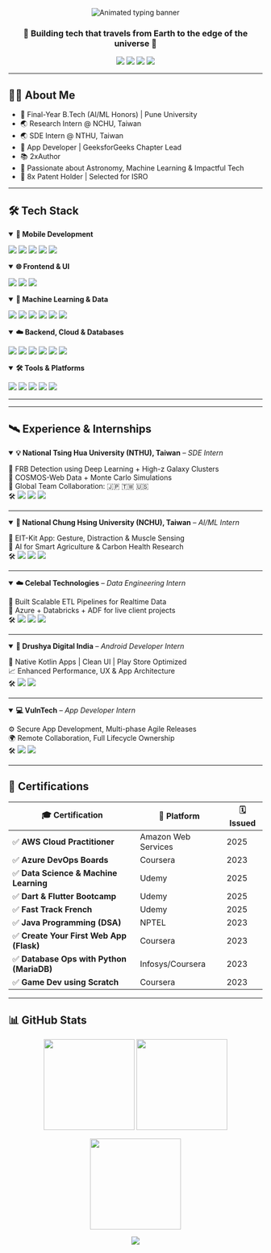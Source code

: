 <p align="center">
  <img src="https://readme-typing-svg.demolab.com?font=Fira+Code&size=26&pause=1000&color=38BDF8&center=true&vCenter=true&width=1000&height=60&lines=Hi+%F0%9F%91%8B%2C+I'm+Ritesh+Hon!;Software+Engineer+%F0%9F%92%BB+%7C+AI+Researcher+%F0%9F%A7%96%E2%99%82%EF%B8%8F+%7C+Author+%F0%9F%93%9A;Exploring+Space+%F0%9F%9A%80+with+Code+and+Curiosity+%F0%9F%94%8D" alt="Animated typing banner" />
</p>

<h3 align="center">🚀 Building tech that travels from Earth to the edge of the universe 🌌</h3>

<p align="center">
  <img src="https://komarev.com/ghpvc/?username=rit-h&label=Profile+Views&color=6f42c1&style=for-the-badge" />
  <img src="https://img.shields.io/badge/Open%20to%20Collaborations-%23FF6F00?style=for-the-badge&logo=github&logoColor=white" />
  <img src="https://img.shields.io/badge/Code%20With%20Purpose-%2300C6FF?style=for-the-badge" />
  <img src="https://img.shields.io/badge/Explore%20Create%20Inspire-%23C084FC?style=for-the-badge" />
</p>


---

## 👨‍🚀 About Me

- 🔭 Final-Year B.Tech (AI/ML Honors) | Pune University  
- 🌏 Research Intern @ NCHU, Taiwan
- 🌏 SDE Intern @ NTHU, Taiwan
- 📱 App Developer | GeeksforGeeks Chapter Lead  
- 📚 2xAuthor
- 🚀 Passionate about Astronomy, Machine Learning & Impactful Tech  
- 🔬 8x Patent Holder | Selected for ISRO

---


## 🛠️ Tech Stack

<details open>
<summary><b>📱 Mobile Development</b></summary>
<p align="left">
  <img src="https://img.shields.io/badge/Flutter-%2302569B.svg?style=for-the-badge&logo=flutter&logoColor=white" />
  <img src="https://img.shields.io/badge/Dart-%230175C2.svg?style=for-the-badge&logo=dart&logoColor=white" />
  <img src="https://img.shields.io/badge/Kotlin-%230095D5.svg?style=for-the-badge&logo=kotlin&logoColor=white" />
  <img src="https://img.shields.io/badge/Java-%23ED8B00.svg?style=for-the-badge&logo=java&logoColor=white" />
  <img src="https://img.shields.io/badge/Android-%233DDC84.svg?style=for-the-badge&logo=android&logoColor=white" />
</p>
</details>

<details open>
<summary><b>🌐 Frontend & UI</b></summary>
<p align="left">
  <img src="https://img.shields.io/badge/React-%2361DAFB.svg?style=for-the-badge&logo=react&logoColor=black" />
  <img src="https://img.shields.io/badge/UI%2FUX-Figma-%23F24E1E.svg?style=for-the-badge&logo=figma&logoColor=white" />
  <img src="https://img.shields.io/badge/Play%20Store%20Console-optimized-success?style=for-the-badge&logo=google-play&logoColor=white&color=34A853" />
</p>
</details>

<details open>
<summary><b>🧠 Machine Learning & Data</b></summary>
<p align="left">
  <img src="https://img.shields.io/badge/scikit--learn-%23F7931E.svg?style=for-the-badge&logo=scikit-learn&logoColor=white" />
  <img src="https://img.shields.io/badge/TensorFlow-%23FF6F00.svg?style=for-the-badge&logo=tensorflow&logoColor=white" />
  <img src="https://img.shields.io/badge/Keras-%23D00000.svg?style=for-the-badge&logo=keras&logoColor=white" />
  <img src="https://img.shields.io/badge/NumPy-%23013243.svg?style=for-the-badge&logo=numpy&logoColor=white" />
  <img src="https://img.shields.io/badge/Pandas-%23150458.svg?style=for-the-badge&logo=pandas&logoColor=white" />
  <img src="https://img.shields.io/badge/Matplotlib-%23000000.svg?style=for-the-badge&logo=matplotlib&logoColor=white" />
</p>
</details>

<details open>
<summary><b>☁️ Backend, Cloud & Databases</b></summary>
<p align="left">
  <img src="https://img.shields.io/badge/Firebase-%23039BE5.svg?style=for-the-badge&logo=firebase&logoColor=white" />
  <img src="https://img.shields.io/badge/SQL-%23007396.svg?style=for-the-badge&logo=sqlite&logoColor=white" />
  <img src="https://img.shields.io/badge/REST%20API-%23007ACC.svg?style=for-the-badge&logo=api&logoColor=white" />
  <img src="https://img.shields.io/badge/Azure%20Data%20Factory-%230072C6.svg?style=for-the-badge&logo=microsoftazure&logoColor=white" />
  <img src="https://img.shields.io/badge/Google%20Cloud-%234285F4.svg?style=for-the-badge&logo=googlecloud&logoColor=white" />
  <img src="https://img.shields.io/badge/AWS-%23FF9900.svg?style=for-the-badge&logo=amazonaws&logoColor=white" />
</p>
</details>

<details open>
<summary><b>🛠️ Tools & Platforms</b></summary>
<p align="left">
  <img src="https://img.shields.io/badge/Git-%23F05032.svg?style=for-the-badge&logo=git&logoColor=white" />
  <img src="https://img.shields.io/badge/GitHub-%23181717.svg?style=for-the-badge&logo=github&logoColor=white" />
  <img src="https://img.shields.io/badge/Docker-%230db7ed.svg?style=for-the-badge&logo=docker&logoColor=white" />
  <img src="https://img.shields.io/badge/Databricks-%23FF3621.svg?style=for-the-badge&logo=databricks&logoColor=white" />
  <img src="https://img.shields.io/badge/Android%20Studio-%233DDC84.svg?style=for-the-badge&logo=android-studio&logoColor=white" />
</p>
</details>


---
---

## 🛰️ Experience & Internships

<details open>
  <summary><b>💡 National Tsing Hua University (NTHU), Taiwan</b> – <i>SDE Intern</i></summary>

  🔭 FRB Detection using Deep Learning + High-z Galaxy Clusters  
  🌌 COSMOS-Web Data + Monte Carlo Simulations  
  🤝 Global Team Collaboration: 🇯🇵 🇹🇼 🇺🇸  
  🛠 <img src="https://img.shields.io/badge/Python-%2314354C.svg?style=flat&logo=python&logoColor=white"/> <img src="https://img.shields.io/badge/Astropy-%23FF5733.svg?style=flat&logo=data&logoColor=white"/> <img src="https://img.shields.io/badge/JWST%20Data-%230072C6.svg?style=flat&logo=nasa&logoColor=white"/>
</details>

---

<details open>
  <summary><b>🤖 National Chung Hsing University (NCHU), Taiwan</b> – <i>AI/ML Intern</i></summary>

  📱 EIT-Kit App: Gesture, Distraction & Muscle Sensing  
  🌿 AI for Smart Agriculture & Carbon Health Research  
  🛠 <img src="https://img.shields.io/badge/Flutter-%2302569B.svg?style=flat&logo=flutter&logoColor=white"/> <img src="https://img.shields.io/badge/TensorFlow-%23FF6F00.svg?style=flat&logo=tensorflow&logoColor=white"/> <img src="https://img.shields.io/badge/Firebase-%23039BE5.svg?style=flat&logo=firebase&logoColor=white"/>
</details>

---

<details open>
  <summary><b>☁️ Celebal Technologies</b> – <i>Data Engineering Intern</i></summary>

  🔄 Built Scalable ETL Pipelines for Realtime Data  
  💼 Azure + Databricks + ADF for live client projects  
  🛠 <img src="https://img.shields.io/badge/SQL-%23007396.svg?style=flat&logo=mysql&logoColor=white"/> <img src="https://img.shields.io/badge/Databricks-%23FF3621.svg?style=flat&logo=databricks&logoColor=white"/> <img src="https://img.shields.io/badge/Azure%20Data%20Factory-%230072C6.svg?style=flat&logo=microsoftazure&logoColor=white"/>
</details>

---

<details open>
  <summary><b>📲 Drushya Digital India</b> – <i>Android Developer Intern</i></summary>

  🎨 Native Kotlin Apps | Clean UI | Play Store Optimized  
  📈 Enhanced Performance, UX & App Architecture  
  🛠 <img src="https://img.shields.io/badge/Kotlin-%230095D5.svg?style=flat&logo=kotlin&logoColor=white"/> <img src="https://img.shields.io/badge/AndroidStudio-%233DDC84.svg?style=flat&logo=android-studio&logoColor=white"/>
</details>

---

<details open>
  <summary><b>💻 VulnTech</b> – <i>App Developer Intern</i></summary>

  ⚙️ Secure App Development, Multi-phase Agile Releases  
  🌍 Remote Collaboration, Full Lifecycle Ownership  
  🛠 <img src="https://img.shields.io/badge/Flutter-%2302569B.svg?style=flat&logo=flutter&logoColor=white"/> <img src="https://img.shields.io/badge/GitHub-%23181717.svg?style=flat&logo=github&logoColor=white"/>
</details>


---

## 📜 Certifications

| 🎓 Certification | 🏢 Platform | 🗓️ Issued |
|------------------|------------|-----------|
| ✅ **AWS Cloud Practitioner** | Amazon Web Services | 2025 |
| ✅ **Azure DevOps Boards** | Coursera | 2023 |
| ✅ **Data Science & Machine Learning** | Udemy | 2025 |
| ✅ **Dart & Flutter Bootcamp** | Udemy | 2025 |
| ✅ **Fast Track French** | Udemy | 2025 |
| ✅ **Java Programming (DSA)** | NPTEL | 2023 |
| ✅ **Create Your First Web App (Flask)** | Coursera | 2023 |
| ✅ **Database Ops with Python (MariaDB)** | Infosys/Coursera | 2023 |
| ✅ **Game Dev using Scratch** | Coursera | 2023 |


---

## 📊 GitHub Stats

<p align="center">
  <img src="https://github-readme-stats.vercel.app/api?username=rit-h&show_icons=true&theme=tokyonight&hide_border=true&include_all_commits=true&count_private=true" height="180px"/>
  <img src="https://github-readme-streak-stats.herokuapp.com/?user=rit-h&theme=tokyonight&hide_border=true" height="180px"/>
</p>

<p align="center">
  <img src="https://github-readme-stats.vercel.app/api/top-langs/?username=rit-h&layout=compact&theme=tokyonight&hide_border=true" height="180px"/>
</p>
<p align="center">
  <img src="https://github-profile-trophy.vercel.app/?username=rit-h&theme=tokyonight&margin-w=10&row=1" />
</p>



